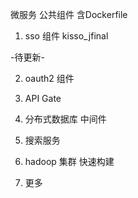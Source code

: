 
微服务 公共组件 含Dockerfile  


1. sso 组件  kisso_jfinal 


-待更新-

2. oauth2 组件

3. API Gate 

4. 分布式数据库 中间件

5. 搜索服务

6. hadoop 集群 快速构建

7. 更多